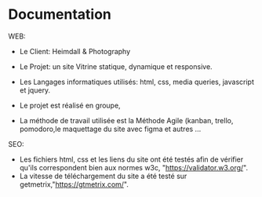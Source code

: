 # Documentation


WEB:
*  Le Client: Heimdall & Photography

*  Le Projet: un site Vitrine statique, dynamique et responsive.
*  Les Langages informatiques utilisés: html, css, media queries, javascript et jquery.

*  Le projet est réalisé en groupe,
*  La méthode de travail utilisée est la Méthode Agile (kanban, trello, pomodoro,le maquettage du site avec figma et autres ...



SEO:
* Les fichiers html, css et les liens du site ont été testés afin de vérifier qu'ils correspondent bien aux normes w3c, "https://validator.w3.org/".
* La vitesse de téléchargement du site a été testé sur getmetrix,"https://gtmetrix.com/".



